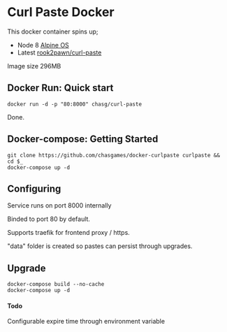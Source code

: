 # Curl Paste Docker

This docker container spins up;
* Node 8 [Alpine OS](https://www.alpinelinux.org/about/)
* Latest [rook2pawn/curl-paste](https://github.com/rook2pawn/curl-paste)


Image size 296MB 

## Docker Run: Quick start

```
docker run -d -p "80:8000" chasg/curl-paste
```

Done.


## Docker-compose: Getting Started

```
git clone https://github.com/chasgames/docker-curlpaste curlpaste && cd $_
docker-compose up -d
```


## Configuring

Service runs on port 8000 internally

Binded to port 80 by default.

Supports traefik for frontend proxy / https.

"data" folder is created so pastes can persist through upgrades.

## Upgrade

```
docker-compose build --no-cache
docker-compose up -d
```




#### Todo
Configurable expire time through environment variable

